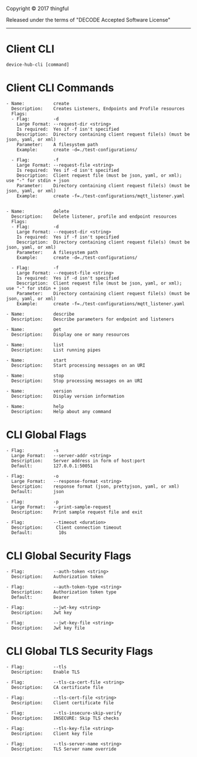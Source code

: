 Copyright © 2017 thingful

Released under the terms of "DECODE Accepted Software License"
<hr/>

Client CLI
=========================
```device-hub-cli [command]```


Client CLI Commands
=========================
```
- Name:           create
  Description:    Creates Listeners, Endpoints and Profile resources
  Flags:
  - Flag:         -d
    Large Format: --request-dir <string>
    Is required:  Yes if -f isn't specified
    Description:  Directory containing client request file(s) (must be json, yaml, or xml) 
    Parameter:    A filesystem path
    Example:      create -d=./test-configurations/

  - Flag:         -f
    Large Format: --request-file <string>
    Is required:  Yes if -d isn't specified
    Description:  Client request file (must be json, yaml, or xml); use "-" for stdin + json
    Parameter:    Directory containing client request file(s) (must be json, yaml, or xml) 
    Example:      create -f=./test-configurations/mqtt_listener.yaml


- Name:           delete
  Description:    Delete listener, profile and endpoint resources
  Flags:
  - Flag:         -d
    Large Format: --request-dir <string>
    Is required:  Yes if -f isn't specified
    Description:  Directory containing client request file(s) (must be json, yaml, or xml) 
    Parameter:    A filesystem path
    Example:      create -d=./test-configurations/

  - Flag:         -f
    Large Format: --request-file <string>
    Is required:  Yes if -d isn't specified
    Description:  Client request file (must be json, yaml, or xml); use "-" for stdin + json
    Parameter:    Directory containing client request file(s) (must be json, yaml, or xml) 
    Example:      create -f=./test-configurations/mqtt_listener.yaml

- Name:           describe
  Description:    Describe parameters for endpoint and listeners

- Name:           get
  Description:    Display one or many resources

- Name:           list
  Description:    List running pipes

- Name:           start
  Description:    Start processing messages on an URI

- Name:           stop
  Description:    Stop processing messages on an URI

- Name:           version
  Description:    Display version information

- Name:           help
  Description:    Help about any command
```
CLI Global Flags
=================
```
- Flag:           -s
  Large Format:   --server-addr <string>
  Description:    Server address in form of host:port
  Default:        127.0.0.1:50051

- Flag:           -o
  Large Format:   --response-format <string>
  Description:    response format (json, prettyjson, yaml, or xml)
  Default:        json

- Flag:           -p
  Large Format:   --print-sample-request
  Description:    Print sample request file and exit

- Flag:           --timeout <duration>
  Description:     Client connection timeout
  Default:          10s
```
CLI Global Security Flags
=========================
```
- Flag:           --auth-token <string>
  Description:    Authorization token

- Flag:           --auth-token-type <string>
  Description:    Authorization token type
  Default:        Bearer

- Flag:           --jwt-key <string>
  Description:    Jwt key

- Flag:           --jwt-key-file <string>
  Description:    Jwt key file
```
CLI Global TLS Security Flags
=============================
```
- Flag:           --tls
  Description:    Enable TLS

- Flag:           --tls-ca-cert-file <string>
  Description:    CA certificate file

- Flag:           --tls-cert-file <string>
  Description:    Client certificate file

- Flag:           --tls-insecure-skip-verify
  Description:    INSECURE: Skip TLS checks

- Flag:           --tls-key-file <string>
  Description:    Client key file

- Flag:           --tls-server-name <string>
  Description:    TLS Server name override
  ```